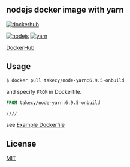 nodejs docker image with yarn
---

[![dockerhub](https://img.shields.io/badge/dockerhub-node--yarn-green.svg?style=flat-square)](https://hub.docker.com/r/takecy/node-yarn/)

[![nodejs](https://img.shields.io/badge/nodejs-6.9.5-blue.svg?style=flat-square)](https://nodejs.org)
[![yarn](https://img.shields.io/badge/yarn-0.21.1-blue.svg?style=flat-square)](https://yarnpkg.com)

[DockerHub](https://hub.docker.com/r/takecy/node-yarn)

## Usage
```shell
$ docker pull takecy/node-yarn:6.9.5-onbuild
```

and specify `FROM` in Dockerfile.
```dockerfile
FROM takecy/node-yarn:6.9.5-onbuild

////
```

see [Example Dockerfile](./Dockerfile_example)

## License
[MIT](./LICENSE)